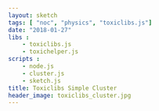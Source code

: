 ```yaml
---
layout: sketch
tags: [ "noc", "physics", "toxiclibs.js"]
date: "2018-01-27"
libs : 
    - toxiclibs.js
    - toxichelper.js
scripts : 
    - node.js
    - cluster.js
    - sketch.js
title: Toxiclibs Simple Cluster
header_image: toxiclibs_cluster.jpg
---
```

